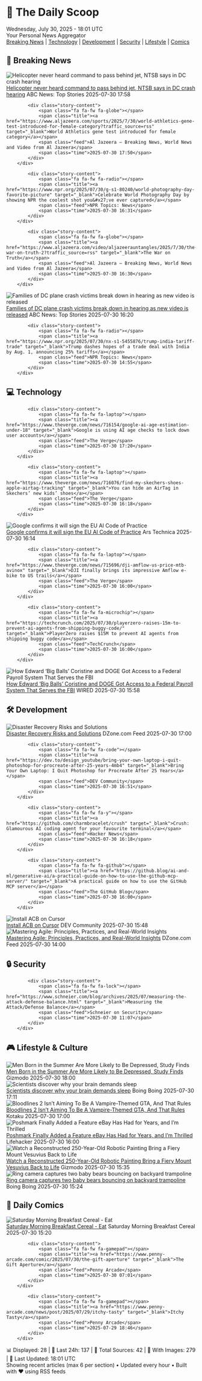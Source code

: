 <!-- Processing 54 RSS feeds at 2025-07-30 18:01:41 UTC -->
<!-- Processing: Saturday Morning Breakfast Cereal -->
<!-- Processing: Dilbert -->
<!-- Processing: Dinosaur Comics -->
<!-- Processing: Al Jazeera Breaking News -->
<!-- Processing: CBC News -->
<!-- Error processing https://rss.cbc.ca/lineup/topstories.xml: The read operation timed out -->
<!-- Processing: Reuters Top News -->
<!-- Processing: Reuters World News -->
<!-- Processing: Associated Press Breaking -->
<!-- Processing: ABC News Breaking -->
<!-- Processing: NBC News Breaking -->
<!-- Processing: Guardian World News -->
<!-- Processing: The Verge -->
<!-- Processing: Hacker News -->
<!-- Processing: StackOverflow Blog -->
<!-- Processing: Phoronix Linux News -->
<!-- Processing: GitLab Blog -->
<!-- Processing: DZone -->
<!-- Processing: Coding Horror -->
<!-- Processing: The Pragmatic Engineer -->
<!-- Processing: Lifehacker -->
<!-- Processing: Gizmodo -->
<!-- Processing: Kotaku -->
<!-- Processing: Boing Boing -->
<!-- Processing: Krebs on Security -->
<!-- Processing: Schneier on Security -->
<!-- Generated 10 new posts out of 25 feeds processed -->
<div class="newspaper-header">
    <h1 class="newspaper-title">📰 The Daily Scoop</h1>
    <div class="newspaper-date">Wednesday, July 30, 2025 - 18:01 UTC</div>
    <div class="newspaper-subtitle">Your Personal News Aggregator</div>
</div>

<div class="newspaper-nav">
    <a href="#breaking">Breaking News</a> |
    <a href="#tech">Technology</a> |
    <a href="#dev">Development</a> |
    <a href="#security">Security</a> |
    <a href="#lifestyle">Lifestyle</a> |
    <a href="#webcomics">Comics</a>
</div>

<div class="news-section breaking-news" id="breaking">
<h2 class="section-header">🚨 Breaking News</h2>
<div class="stories-container">
<div class="story">
            <img src="https://s.abcnews.com/images/US/dc-plane-30-gty-gmh-250129_1738216341223_hpMain_4x3t_384.jpg" alt="Helicopter never heard command to pass behind jet, NTSB says in DC crash hearing" class="story-image" loading="lazy" onerror="this.style.display='none'">
            <div class="story-content">
                <span class="fa fa-fw fa-tv"></span>
                <span class="title"><a href="https://abcnews.go.com/Politics/ntsb-begins-public-hearings-dc-plane-crash/story?id=124181265" target="_blank">Helicopter never heard command to pass behind jet, NTSB says in DC crash hearing</a></span>
                <span class="feed">ABC News: Top Stories</span>
                <span class="time">2025-07-30 17:58</span>
            </div>
        </div>
<div class="story">
            
            <div class="story-content">
                <span class="fa fa-fw fa-globe"></span>
                <span class="title"><a href="https://www.aljazeera.com/sports/2025/7/30/world-athletics-gene-test-introduced-for-female-category?traffic_source=rss" target="_blank">World Athletics gene test introduced for female category</a></span>
                <span class="feed">Al Jazeera – Breaking News, World News and Video from Al Jazeera</span>
                <span class="time">2025-07-30 17:50</span>
            </div>
        </div>
<div class="story">
            
            <div class="story-content">
                <span class="fa fa-fw fa-radio"></span>
                <span class="title"><a href="https://www.npr.org/2025/07/30/g-s1-80240/world-photography-day-favorite-picture" target="_blank">Celebrate World Photography Day by showing NPR the coolest shot you&#x27;ve ever captured</a></span>
                <span class="feed">NPR Topics: News</span>
                <span class="time">2025-07-30 16:31</span>
            </div>
        </div>
<div class="story">
            
            <div class="story-content">
                <span class="fa fa-fw fa-globe"></span>
                <span class="title"><a href="https://www.aljazeera.com/video/aljazeerauntangles/2025/7/30/the-war-on-truth-2?traffic_source=rss" target="_blank">The War on Truth</a></span>
                <span class="feed">Al Jazeera – Breaking News, World News and Video from Al Jazeera</span>
                <span class="time">2025-07-30 16:30</span>
            </div>
        </div>
<div class="story">
            <img src="https://s.abcnews.com/images/US/dc-plane-30-gty-gmh-250129_1738216341223_hpMain_4x3t_384.jpg" alt="Families of DC plane crash victims break down in hearing as new video is released" class="story-image" loading="lazy" onerror="this.style.display='none'">
            <div class="story-content">
                <span class="fa fa-fw fa-tv"></span>
                <span class="title"><a href="https://abcnews.go.com/Politics/ntsb-begins-public-hearings-dc-plane-crash/story?id=124181265" target="_blank">Families of DC plane crash victims break down in hearing as new video is released</a></span>
                <span class="feed">ABC News: Top Stories</span>
                <span class="time">2025-07-30 16:20</span>
            </div>
        </div>
<div class="story">
            
            <div class="story-content">
                <span class="fa fa-fw fa-radio"></span>
                <span class="title"><a href="https://www.npr.org/2025/07/30/nx-s1-5455876/trump-india-tariff-trade" target="_blank">Trump dashes hopes of a trade deal with India by Aug. 1, announcing 25% tariffs</a></span>
                <span class="feed">NPR Topics: News</span>
                <span class="time">2025-07-30 14:55</span>
            </div>
        </div>
</div>
</div>
<div class="news-section tech-news" id="tech">
<h2 class="section-header">💻 Technology</h2>
<div class="stories-container">
<div class="story">
            
            <div class="story-content">
                <span class="fa fa-fw fa-laptop"></span>
                <span class="title"><a href="https://www.theverge.com/news/716154/google-ai-age-estimation-under-18" target="_blank">Google is using AI age checks to lock down user accounts</a></span>
                <span class="feed">The Verge</span>
                <span class="time">2025-07-30 17:20</span>
            </div>
        </div>
<div class="story">
            
            <div class="story-content">
                <span class="fa fa-fw fa-laptop"></span>
                <span class="title"><a href="https://www.theverge.com/news/716076/find-my-skechers-shoes-apple-airtag-tracking" target="_blank">You can hide an AirTag in Skechers’ new kids’ shoes</a></span>
                <span class="feed">The Verge</span>
                <span class="time">2025-07-30 16:18</span>
            </div>
        </div>
<div class="story">
            <img src="https://cdn.arstechnica.net/wp-content/uploads/2024/03/europe-flag-digital-500x500.jpg" alt="Google confirms it will sign the EU AI Code of Practice" class="story-image" loading="lazy" onerror="this.style.display='none'">
            <div class="story-content">
                <span class="fa fa-fw fa-cog"></span>
                <span class="title"><a href="https://arstechnica.com/google/2025/07/google-confirms-it-will-sign-the-eu-ai-code-of-practice/" target="_blank">Google confirms it will sign the EU AI Code of Practice</a></span>
                <span class="feed">Ars Technica</span>
                <span class="time">2025-07-30 16:14</span>
            </div>
        </div>
<div class="story">
            
            <div class="story-content">
                <span class="fa fa-fw fa-laptop"></span>
                <span class="title"><a href="https://www.theverge.com/news/715696/dji-amflow-us-price-mtb-avinox" target="_blank">DJI finally brings its impressive Amflow e-bike to US trails</a></span>
                <span class="feed">The Verge</span>
                <span class="time">2025-07-30 16:00</span>
            </div>
        </div>
<div class="story">
            
            <div class="story-content">
                <span class="fa fa-fw fa-microchip"></span>
                <span class="title"><a href="https://techcrunch.com/2025/07/30/playerzero-raises-15m-to-prevent-ai-agents-from-shipping-buggy-code/" target="_blank">PlayerZero raises $15M to prevent AI agents from shipping buggy code</a></span>
                <span class="feed">TechCrunch</span>
                <span class="time">2025-07-30 16:00</span>
            </div>
        </div>
<div class="story">
            <img src="https://media.wired.com/photos/68069d82835a39eeaafcffcf/master/pass/sba-doge-sec-2206700473.jpg" alt="How Edward ‘Big Balls’ Coristine and DOGE Got Access to a Federal Payroll System That Serves the FBI" class="story-image" loading="lazy" onerror="this.style.display='none'">
            <div class="story-content">
                <span class="fa fa-fw fa-bolt"></span>
                <span class="title"><a href="https://www.wired.com/story/edward-coristine-big-balls-doge-federal-pay-roll-system/" target="_blank">How Edward ‘Big Balls’ Coristine and DOGE Got Access to a Federal Payroll System That Serves the FBI</a></span>
                <span class="feed">WIRED</span>
                <span class="time">2025-07-30 15:58</span>
            </div>
        </div>
</div>
</div>
<div class="news-section dev-news" id="dev">
<h2 class="section-header">🛠️ Development</h2>
<div class="stories-container">
<div class="story">
            <img src="https://dz2cdn1.dzone.com/thumbnail?fid=18536312&w=600" alt="Disaster Recovery Risks and Solutions" class="story-image" loading="lazy" onerror="this.style.display='none'">
            <div class="story-content">
                <span class="fa fa-fw fa-newspaper"></span>
                <span class="title"><a href="https://dzone.com/articles/disaster-recovery-risks-and-solutions" target="_blank">Disaster Recovery Risks and Solutions</a></span>
                <span class="feed">DZone.com Feed</span>
                <span class="time">2025-07-30 17:00</span>
            </div>
        </div>
<div class="story">
            
            <div class="story-content">
                <span class="fa fa-fw fa-code"></span>
                <span class="title"><a href="https://dev.to/design_youtube/bring-your-own-laptop-i-quit-photoshop-for-procreate-after-25-years-4mb4" target="_blank">Bring Your Own Laptop: I Quit Photoshop for Procreate After 25 Years</a></span>
                <span class="feed">DEV Community</span>
                <span class="time">2025-07-30 16:51</span>
            </div>
        </div>
<div class="story">
            
            <div class="story-content">
                <span class="fa fa-fw fa-y"></span>
                <span class="title"><a href="https://github.com/charmbracelet/crush" target="_blank">Crush: Glamourous AI coding agent for your favourite terminal</a></span>
                <span class="feed">Hacker News</span>
                <span class="time">2025-07-30 16:18</span>
            </div>
        </div>
<div class="story">
            
            <div class="story-content">
                <span class="fa fa-fw fa-github"></span>
                <span class="title"><a href="https://github.blog/ai-and-ml/generative-ai/a-practical-guide-on-how-to-use-the-github-mcp-server/" target="_blank">A practical guide on how to use the GitHub MCP server</a></span>
                <span class="feed">The GitHub Blog</span>
                <span class="time">2025-07-30 16:00</span>
            </div>
        </div>
<div class="story">
            <img src="https://media2.dev.to/dynamic/image/width=800%2Cheight=%2Cfit=scale-down%2Cgravity=auto%2Cformat=auto/https%3A%2F%2Fdev-to-uploads.s3.amazonaws.com%2Fuploads%2Farticles%2Fj17q5ln1s2ru8fq61yna.png" alt="Install ACB on Cursor" class="story-image" loading="lazy" onerror="this.style.display='none'">
            <div class="story-content">
                <span class="fa fa-fw fa-code"></span>
                <span class="title"><a href="https://dev.to/devalexmartinez/install-acb-on-cursor-2h9f" target="_blank">Install ACB on Cursor</a></span>
                <span class="feed">DEV Community</span>
                <span class="time">2025-07-30 15:48</span>
            </div>
        </div>
<div class="story">
            <img src="https://dz2cdn1.dzone.com/thumbnail?fid=18535373&w=600" alt="Mastering Agile: Principles, Practices, and Real-World Insights" class="story-image" loading="lazy" onerror="this.style.display='none'">
            <div class="story-content">
                <span class="fa fa-fw fa-newspaper"></span>
                <span class="title"><a href="https://dzone.com/articles/agile-principles-practices-real-world-insights" target="_blank">Mastering Agile: Principles, Practices, and Real-World Insights</a></span>
                <span class="feed">DZone.com Feed</span>
                <span class="time">2025-07-30 14:00</span>
            </div>
        </div>
</div>
</div>
<div class="news-section security-news" id="security">
<h2 class="section-header">🔒 Security</h2>
<div class="stories-container">
<div class="story">
            
            <div class="story-content">
                <span class="fa fa-fw fa-lock"></span>
                <span class="title"><a href="https://www.schneier.com/blog/archives/2025/07/measuring-the-attack-defense-balance.html" target="_blank">Measuring the Attack/Defense Balance</a></span>
                <span class="feed">Schneier on Security</span>
                <span class="time">2025-07-30 11:07</span>
            </div>
        </div>
</div>
</div>
<div class="news-section lifestyle-news" id="lifestyle">
<h2 class="section-header">🎮 Lifestyle & Culture</h2>
<div class="stories-container">
<div class="story">
            <img src="https://gizmodo.com/app/uploads/2025/07/sadsunflower.jpg" alt="Men Born in the Summer Are More Likely to Be Depressed, Study Finds" class="story-image" loading="lazy" onerror="this.style.display='none'">
            <div class="story-content">
                <span class="fa fa-fw fa-computer"></span>
                <span class="title"><a href="https://gizmodo.com/men-born-in-the-summer-are-more-likely-to-be-depressed-study-finds-2000636562" target="_blank">Men Born in the Summer Are More Likely to Be Depressed, Study Finds</a></span>
                <span class="feed">Gizmodo</span>
                <span class="time">2025-07-30 18:00</span>
            </div>
        </div>
<div class="story">
            <img src="https://i0.wp.com/boingboing.net/wp-content/uploads/2022/08/shutterstock_475374007.jpg?fit=1500%2C1000&amp;quality=60&amp;ssl=1" alt="Scientists discover why your brain demands sleep" class="story-image" loading="lazy" onerror="this.style.display='none'">
            <div class="story-content">
                <span class="fa fa-fw fa-arrow-right"></span>
                <span class="title"><a href="https://boingboing.net/2025/07/30/scientists-discover-why-your-brain-demands-sleep.html" target="_blank">Scientists discover why your brain demands sleep</a></span>
                <span class="feed">Boing Boing</span>
                <span class="time">2025-07-30 17:11</span>
            </div>
        </div>
<div class="story">
            <img src="https://i.kinja-img.com/image/upload/c_fit,q_80,w_636/c34844acd8a4ca7a7751a9b0af5ee001.png" alt="Bloodlines 2 Isn’t Aiming To Be A Vampire-Themed GTA, And That Rules" class="story-image" loading="lazy" onerror="this.style.display='none'">
            <div class="story-content">
                <span class="fa fa-fw fa-gamepad"></span>
                <span class="title"><a href="https://kotaku.com/vampire-masquerade-bloodlines-2-vtm-chinese-room-1851787361" target="_blank">Bloodlines 2 Isn’t Aiming To Be A Vampire-Themed GTA, And That Rules</a></span>
                <span class="feed">Kotaku</span>
                <span class="time">2025-07-30 17:00</span>
            </div>
        </div>
<div class="story">
            <img src="https://lifehacker.com/imagery/articles/01K09YSM5AFSAV5JQ5882B2EGH/hero-image.png" alt="Poshmark Finally Added a Feature eBay Has Had for Years, and I’m Thrilled" class="story-image" loading="lazy" onerror="this.style.display='none'">
            <div class="story-content">
                <span class="fa fa-fw fa-life-ring"></span>
                <span class="title"><a href="https://lifehacker.com/tech/poshmark-smart-sell?utm_medium=RSS" target="_blank">Poshmark Finally Added a Feature eBay Has Had for Years, and I’m Thrilled</a></span>
                <span class="feed">Lifehacker</span>
                <span class="time">2025-07-30 16:00</span>
            </div>
        </div>
<div class="story">
            <img src="https://gizmodo.com/app/uploads/2025/07/vesuvius-painting.jpg" alt="Watch a Reconstructed 250-Year-Old Robotic Painting Bring a Fiery Mount Vesuvius Back to Life" class="story-image" loading="lazy" onerror="this.style.display='none'">
            <div class="story-content">
                <span class="fa fa-fw fa-computer"></span>
                <span class="title"><a href="https://gizmodo.com/watch-a-reconstructed-250-year-old-robotic-painting-bring-a-fiery-mount-vesuvius-back-to-life-2000636587" target="_blank">Watch a Reconstructed 250-Year-Old Robotic Painting Bring a Fiery Mount Vesuvius Back to Life</a></span>
                <span class="feed">Gizmodo</span>
                <span class="time">2025-07-30 15:35</span>
            </div>
        </div>
<div class="story">
            <img src="https://i0.wp.com/boingboing.net/wp-content/uploads/2024/04/bear-cubs.jpg?fit=1500%2C996&amp;quality=60&amp;ssl=1" alt="Ring camera captures two baby bears bouncing on backyard trampoline" class="story-image" loading="lazy" onerror="this.style.display='none'">
            <div class="story-content">
                <span class="fa fa-fw fa-arrow-right"></span>
                <span class="title"><a href="https://boingboing.net/2025/07/30/ring-camera-captures-two-baby-bears-bouncing-on-backyard-trampoline.html" target="_blank">Ring camera captures two baby bears bouncing on backyard trampoline</a></span>
                <span class="feed">Boing Boing</span>
                <span class="time">2025-07-30 15:24</span>
            </div>
        </div>
</div>
</div>
<div class="news-section webcomics-section" id="webcomics">
<h2 class="section-header">🎨 Daily Comics</h2>
<div class="stories-container">
<div class="story">
            <img src="https://www.smbc-comics.com/comics/1753765558-20250730.png" alt="Saturday Morning Breakfast Cereal - Eat" class="story-image" loading="lazy" onerror="this.style.display='none'">
            <div class="story-content">
                <span class="fa fa-fw fa-smile"></span>
                <span class="title"><a href="https://www.smbc-comics.com/comic/eat-5" target="_blank">Saturday Morning Breakfast Cereal - Eat</a></span>
                <span class="feed">Saturday Morning Breakfast Cereal</span>
                <span class="time">2025-07-30 15:20</span>
            </div>
        </div>
<div class="story">
            
            <div class="story-content">
                <span class="fa fa-fw fa-gamepad"></span>
                <span class="title"><a href="https://www.penny-arcade.com/comic/2025/07/30/the-gift-aperture" target="_blank">The Gift Aperture</a></span>
                <span class="feed">Penny Arcade</span>
                <span class="time">2025-07-30 07:01</span>
            </div>
        </div>
<div class="story">
            
            <div class="story-content">
                <span class="fa fa-fw fa-gamepad"></span>
                <span class="title"><a href="https://www.penny-arcade.com/news/post/2025/07/29/itchy-tasty" target="_blank">Itchy Tasty</a></span>
                <span class="feed">Penny Arcade</span>
                <span class="time">2025-07-29 18:46</span>
            </div>
        </div>
</div>
</div>

<div class="newspaper-footer">
    <div class="stats">
        📊 Displayed: 28 | 📅 Last 24h: 137 | 📡 Total Sources: 42 | 📸 With Images: 279 |
        🔄 Last Updated: 18:01 UTC
    </div>
    <div class="footer-note">
        Showing recent articles (max 6 per section) • Updated every hour • Built with ❤️ using RSS feeds
    </div>
</div>
